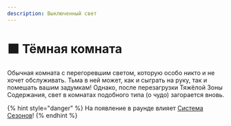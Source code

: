 ```yaml
---
description: Выключенный свет
---
```


# ⬛ Тёмная комната

Обычная комната с перегоревшим светом, которую особо никто и не хочет обслуживать. Тьма в ней может, как и сыграть на руку, так и помешать вашим задумкам! Однако, после перезагрузки Тяжёлой Зоны Содержания, свет в комнатах подобного типа (о чудо) загорается вновь.

{% hint style="danger" %}
На появление в раунде влияет [Система Сезонов](../server-systems/seasons-system.md)!
{% endhint %}
